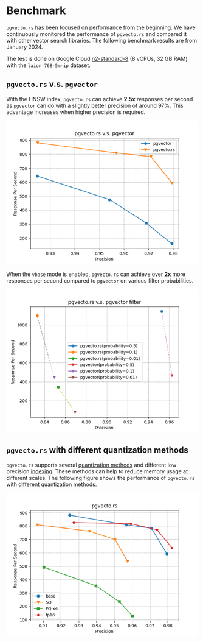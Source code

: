 # Benchmark

`pgvecto.rs` has been focused on performance from the beginning. We have continuously monitored the performance of `pgvecto.rs` and compared it with other vector search libraries. The following benchmark results are from January 2024.

The test is done on Google Cloud [n2-standard-8](https://cloud.google.com/compute/docs/general-purpose-machines#n2_series) (8 vCPUs, 32 GB RAM) with the `laion-768-5m-ip` dataset.

## `pgvecto.rs` v.s. `pgvector`

With the HNSW index, `pgvecto.rs` can achieve **2.5x** responses per second as `pgvector` can do with a slightly better precision of around 97%. This advantage increases when higher precision is required.

![pgvecto.rs_vs_pgvector](./images/2024Jan_pgvectors_compare.png)

When the `vbase` mode is enabled, `pgvecto.rs` can achieve over **2x** more responses per second compared to `pgvector` on various filter probabilities.

![pgvecto.rs_vs_pgvector_filter](./images/2024Jan_pgvectors_filter_compare.png)

## `pgvecto.rs` with different quantization methods

`pgvecto.rs` supports several [quantization methods](../usage/quantization.md) and different low precision [indexing](../usage/indexing.md). These methods can help to reduce memory usage at different scales. The following figure shows the performance of `pgvecto.rs` with different quantization methods.

![pgvecto.rs_quantization](./images/2024Jan_pgvectors_quantization.png)
